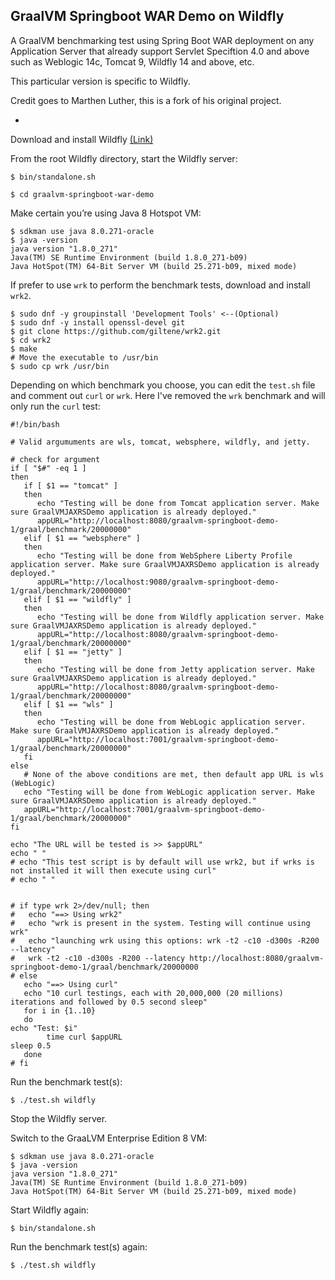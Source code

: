 ## GraalVM Springboot WAR Demo on Wildfly


A GraalVM benchmarking test using Spring Boot WAR deployment on any Application Server that already support Servlet Speciftion 4.0 and above such as Weblogic 14c, Tomcat 9, Wildfly 14 and above, etc.

This particular version is specific to Wildfly.

Credit goes to Marthen Luther, this is a fork of his original project.

-

Download and install Wildfly [(Link)](https://download.jboss.org/wildfly/21.0.2.Final/wildfly-21.0.2.Final.zip)

From the root Wildfly directory, start the Wildfly server:

```
$ bin/standalone.sh
```

```
$ cd graalvm-springboot-war-demo
```
Make certain you’re using Java 8 Hotspot VM:```
$ sdkman use java 8.0.271-oracle$ java -versionjava version "1.8.0_271"Java(TM) SE Runtime Environment (build 1.8.0_271-b09)Java HotSpot(TM) 64-Bit Server VM (build 25.271-b09, mixed mode)
```


If prefer to use `wrk` to perform the benchmark tests, download and install `wrk2`.

```
$ sudo dnf -y groupinstall 'Development Tools' <--(Optional)
$ sudo dnf -y install openssl-devel git
$ git clone https://github.com/giltene/wrk2.git
$ cd wrk2
$ make
# Move the executable to /usr/bin
$ sudo cp wrk /usr/bin
```
Depending on which benchmark you choose, you can edit the `test.sh` file and comment out `curl` or `wrk`.  Here I've removed the `wrk` benchmark and will only run the `curl` test:

```
#!/bin/bash

# Valid argumuments are wls, tomcat, websphere, wildfly, and jetty. 

# check for argument
if [ "$#" -eq 1 ] 
then
   if [ $1 == "tomcat" ] 
   then
      echo "Testing will be done from Tomcat application server. Make sure GraalVMJAXRSDemo application is already deployed."
      appURL="http://localhost:8080/graalvm-springboot-demo-1/graal/benchmark/20000000"
   elif [ $1 == "websphere" ]
   then
      echo "Testing will be done from WebSphere Liberty Profile  application server. Make sure GraalVMJAXRSDemo application is already deployed."
      appURL="http://localhost:9080/graalvm-springboot-demo-1/graal/benchmark/20000000"
   elif [ $1 == "wildfly" ]
   then
      echo "Testing will be done from Wildfly application server. Make sure GraalVMJAXRSDemo application is already deployed."
      appURL="http://localhost:8080/graalvm-springboot-demo-1/graal/benchmark/20000000"
   elif [ $1 == "jetty" ]
   then
      echo "Testing will be done from Jetty application server. Make sure GraalVMJAXRSDemo application is already deployed."
      appURL="http://localhost:8080/graalvm-springboot-demo-1/graal/benchmark/20000000"
   elif [ $1 == "wls" ]
   then
      echo "Testing will be done from WebLogic application server. Make sure GraalVMJAXRSDemo application is already deployed."
      appURL="http://localhost:7001/graalvm-springboot-demo-1/graal/benchmark/20000000"
   fi
else
   # None of the above conditions are met, then default app URL is wls (WebLogic)
   echo "Testing will be done from WebLogic application server. Make sure GraalVMJAXRSDemo application is already deployed."
   appURL="http://localhost:7001/graalvm-springboot-demo-1/graal/benchmark/20000000"
fi

echo "The URL will be tested is >> $appURL"
echo " "
# echo "This test script is by default will use wrk2, but if wrks is not installed it will then execute using curl"
# echo " "


# if type wrk 2>/dev/null; then 
#   echo "==> Using wrk2"
#   echo "wrk is present in the system. Testing will continue using wrk"
#   echo "launching wrk using this options: wrk -t2 -c10 -d300s -R200 --latency"
#   wrk -t2 -c10 -d300s -R200 --latency http://localhost:8080/graalvm-springboot-demo-1/graal/benchmark/20000000
# else
   echo "==> Using curl"
   echo "10 curl testings, each with 20,000,000 (20 millions) iterations and followed by 0.5 second sleep"
   for i in {1..10}
   do
echo "Test: $i"
        time curl $appURL
sleep 0.5
   done
# fi
```

Run the benchmark test(s):

```
$ ./test.sh wildfly
```

Stop the Wildfly server.

Switch to the GraaLVM Enterprise Edition 8 VM:```
$ sdkman use java 8.0.271-oracle$ java -versionjava version "1.8.0_271"Java(TM) SE Runtime Environment (build 1.8.0_271-b09)Java HotSpot(TM) 64-Bit Server VM (build 25.271-b09, mixed mode)
```
Start Wildfly again:

```
$ bin/standalone.sh
```
Run the benchmark test(s) again:

```
$ ./test.sh wildfly
```
